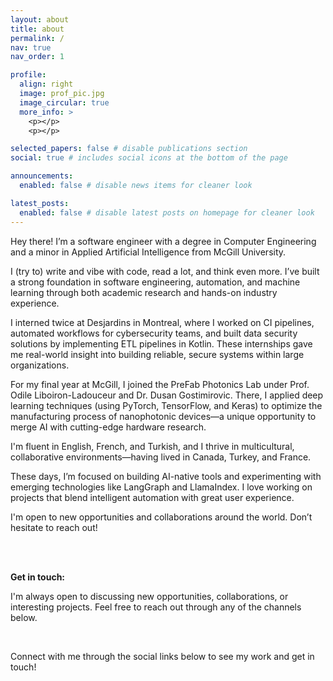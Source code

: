 ```yaml
---
layout: about
title: about
permalink: /
nav: true
nav_order: 1

profile:
  align: right
  image: prof_pic.jpg
  image_circular: true
  more_info: >
    <p></p>
    <p></p>

selected_papers: false # disable publications section
social: true # includes social icons at the bottom of the page

announcements:
  enabled: false # disable news items for cleaner look

latest_posts:
  enabled: false # disable latest posts on homepage for cleaner look
---
```


Hey there!
I’m a software engineer with a degree in Computer Engineering and a minor in Applied Artificial Intelligence from McGill University.

I (try to) write and vibe with code, read a lot, and think even more. I’ve built a strong foundation in software engineering, automation, and machine learning through both academic research and hands-on industry experience.

I interned twice at Desjardins in Montreal, where I worked on CI pipelines, automated workflows for cybersecurity teams, and built data security solutions by implementing ETL pipelines in Kotlin. These internships gave me real-world insight into building reliable, secure systems within large organizations.

For my final year at McGill, I joined the PreFab Photonics Lab under Prof. Odile Liboiron-Ladouceur and Dr. Dusan Gostimirovic. There, I applied deep learning techniques (using PyTorch, TensorFlow, and Keras) to optimize the manufacturing process of nanophotonic devices—a unique opportunity to merge AI with cutting-edge hardware research.

I'm fluent in English, French, and Turkish, and I thrive in multicultural, collaborative environments—having lived in Canada, Turkey, and France.

These days, I’m focused on building AI-native tools and experimenting with emerging technologies like LangGraph and LlamaIndex. I love working on projects that blend intelligent automation with great user experience.

I'm open to new opportunities and collaborations around the world. Don’t hesitate to reach out!

<br><br>

**Get in touch:**

I'm always open to discussing new opportunities, collaborations, or interesting projects. Feel free to reach out through any of the channels below.

<br>

Connect with me through the social links below to see my work and get in touch!
